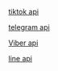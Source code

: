 

[tiktok api](https://developers.tiktok.com/doc/login-kit-web)

[telegram api](https://core.telegram.org/)

[Viber api](https://developers.viber.com/docs/api/rest-bot-api/)

[line api](https://developers.line.biz/en/)